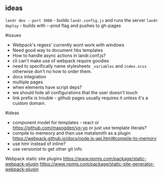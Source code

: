 ## ideas

`landr dev --port 3000` - builds `landr.config.js` and runs the server
`landr deploy` - builds with --prod flag and pushes to gh-pages


#issues
- Webpack's regexs' currently wont work with windows
- Need good way to document hbs templates
- How to handle async actions in landr.conf.js?
- cli can't make use of webpack require goodies
- need to specifically name stylesheets `_variables` and `index.scss` otherwise don't no how to order them.
- docs integration
- multiple pages
- when elements have script deps?
- we should hide all configurations that the user doesn't touch
- link prefix is trouble - github pages usually requires it unless it's a custom domain.

#ideas
- component model for templates - react or https://github.com/maxogden/yo-yo or just use template literals?
- compile to memeory and then use metalsmith as a plugin https://webpack.github.io/docs/node.js-api.html#compile-to-memory
- use hmr instead of inline?
- use versionist to get other git info

Webpack static site plugins
https://www.npmjs.com/package/static-webpack-plugin
https://www.npmjs.com/package/static-site-generator-webpack-plugin
